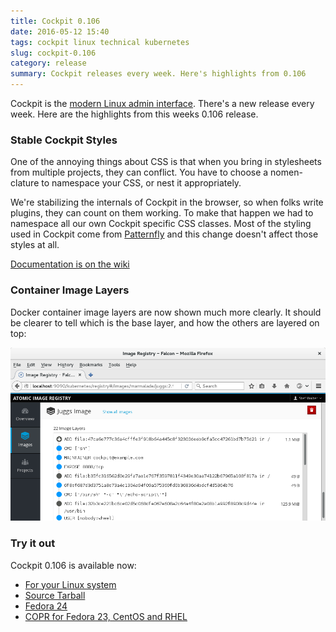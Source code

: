 ```yaml
---
title: Cockpit 0.106
date: 2016-05-12 15:40
tags: cockpit linux technical kubernetes
slug: cockpit-0.106
category: release
summary: Cockpit releases every week. Here's highlights from 0.106
---
```


Cockpit is the [modern Linux admin interface](https://cockpit-project.org/). There's a new release every week. Here are the highlights from this weeks 0.106 release.


### Stable Cockpit Styles

One of the annoying things about CSS is that when you bring in stylesheets from
multiple projects, they can conflict. You have to choose a nomen-clature to
namespace your CSS, or nest it appropriately.

We're stabilizing the internals of Cockpit in the browser, so when folks write
plugins, they can count on them working. To make that happen we had to namespace
all our own Cockpit specific CSS classes. Most of the styling used in Cockpit
come from [Patternfly](https://www.patternfly.org/) and this change doesn't affect
those styles at all.

[Documentation is on the wiki](https://github.com/cockpit-project/cockpit/wiki/Cockpit-CSS-Styling)


### Container Image Layers

Docker container image layers are now shown much more clearly. It should be clearer to tell
which is the base layer, and how the others are layered on top:

![Image Layers](/images/cockpit-image-layers.png)

### Try it out

Cockpit 0.106 is available now:

 * [For your Linux system](https://cockpit-project.org/running.html)
 * [Source Tarball](https://github.com/cockpit-project/cockpit/releases/tag/0.106)
 * [Fedora 24](https://bodhi.fedoraproject.org/updates/cockpit-0.106-1.fc24)
 * [COPR for Fedora 23, CentOS and RHEL](https://copr.fedoraproject.org/coprs/g/cockpit/cockpit-preview/)

